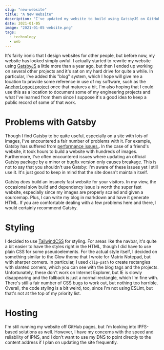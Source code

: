 ```yaml
---
slug: "new-website"
title: "A New Website"
description: "I've updated my website to build using GatsbyJS on GitHub Actions with Tailwind CSS. It should look quite a bit nicer now!"
date: 2021-01-05
image: "2021-01-05 website.png"
tags:
  - technology
  - web
---
```


It's fairly ironic that I design websites for other people, but before now, my
website has looked simply awful. I actually started to rewrite my website using
[GatsbyJS](https://www.gatsbyjs.com/) a little more than a year ago, but then I
ended up working on several other projects and it's sat on my hard drive for
quite a while. In particular, I've added this "blog" system, which I hope will
give me a location to provide some reference in use of my software, such as the
[AnchorLogoot project](https://github.com/anchor-logoot) once that matures a bit.
I'm also hoping that I could use this as a location to document some of my
engineering projects and what I've learned from them since I suppose it's a good
idea to keep a public record of some of that work.

# Problems with Gatsby

Though I find Gatsby to be quite useful, especially on a site with lots of
images, I've encountered a fair number of problems with it. For example, Gatsby
has suffered from [performance issues.](https://github.com/gatsbyjs/gatsby/issues/3406).
In the case of a friend's website, it took hours to build a website with
hundreds of images. Furthermore, I've often encountered issues where updating
an official Gatsby package by a minor or bugfix version only causes breakage.
This is not to say that you shouldn't use Gatsby: I'm aware of these issues yet
I still use it. It's just good to keep in mind that the site doesn't maintain
itself.

Gatsby *does* build an insanely fast website for your visitors. In my view, the
occasional slow build and dependency issue is worth the super fast website,
especially since my images are properly scaled and given a sourcemap. Plus, I
can write my blog in markdown and have it generate HTML. If you are comfortable
dealing with a few problems here and there, I would certainly recommend Gatsby.

# Styling

I decided to use [TailwindCSS](https://tailwindcss.com/) for styling. For areas
like the navbar, it's quite a bit easier to have the styles right in the HTML,
though I did have to use plain CSS for some pseudoelements. For the actual style
itself, I decided on something similar to the Glow theme that I wrote for Matrix
Notepad, but with sharper corners. In particular, I used `clip-path` to create
rectangles with slanted corners, which you can see with the blog tags and the
projects. Unfortunately, these don't work on Internet Explorer, but IE is slowly
disappearing and the fallback is just a normal rectangle, which I'm fine with.
There's still a fair number of CSS bugs to work out, but nothing too horrible.
Overall, the code styling is a bit weird, too, since I'm not using ESLint, but
that's not at the top of my priority list.

# Hosting

I'm still running my website off GitHub pages, but I'm looking into IPFS-based
solutions as well. However, I have my concerns with the speed and reliability of
IPNS, and I don't want to use my DNS to point directly to the content address if
I plan on updating the site frequently.

